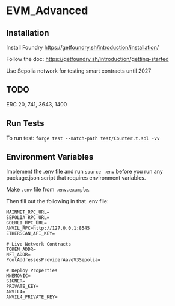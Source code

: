 # EVM_Advanced

## Installation

Install Foundry https://getfoundry.sh/introduction/installation/

Follow the doc: https://getfoundry.sh/introduction/getting-started

Use Sepolia network for testing smart contracts until 2027

## TODO
ERC 20, 741, 3643, 1400


## Run Tests

To run test: `forge test --match-path test/Counter.t.sol -vv`

## Environment Variables

Implement the .env file and run `source .env` before you run any package.json script that requires environment variables.

Make `.env` file from `.env.example`.

Then fill out the following in that .env file:

```
MAINNET_RPC_URL=
SEPOLIA_RPC_URL=
GOERLI_RPC_URL=
ANVIL_RPC=http://127.0.0.1:8545
ETHERSCAN_API_KEY=

# Live Network Contracts
TOKEN_ADDR=
NFT_ADDR=
PoolAddressesProviderAaveV3Sepolia=

# Deploy Properties
MNEMONIC=
SIGNER=
PRIVATE_KEY=
ANVIL4=
ANVIL4_PRIVATE_KEY=
```
